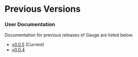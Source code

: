 # Previous Versions

### User Documentation

Documentation for previous releases of Gauge are listed below.

- [v0.0.5](/documentation/user/current) (Current)
- [v0.0.4](/documentation/user/0.0.4)
